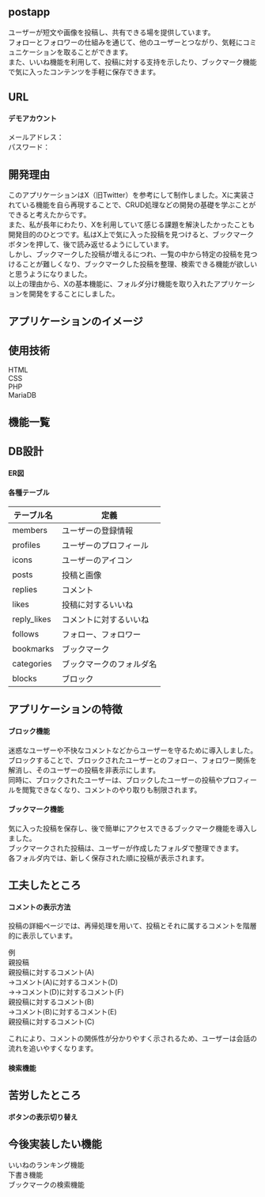 ## postapp
ユーザーが短文や画像を投稿し、共有できる場を提供しています。  
フォローとフォロワーの仕組みを通じて、他のユーザーとつながり、気軽にコミュニケーションを取ることができます。  
また、いいね機能を利用して、投稿に対する支持を示したり、ブックマーク機能で気に入ったコンテンツを手軽に保存できます。

## URL

#### デモアカウント
メールアドレス：  
パスワード：

## 開発理由
このアプリケーションはX（旧Twitter）を参考にして制作しました。Xに実装されている機能を自ら再現することで、CRUD処理などの開発の基礎を学ぶことができると考えたからです。  
また、私が長年にわたり、Xを利用していて感じる課題を解決したかったことも開発目的のひとつです。私はX上で気に入った投稿を見つけると、ブックマークボタンを押して、後で読み返せるようにしています。  
しかし、ブックマークした投稿が増えるにつれ、一覧の中から特定の投稿を見つけることが難しくなり、ブックマークした投稿を整理、検索できる機能が欲しいと思うようになりました。  
以上の理由から、Xの基本機能に、フォルダ分け機能を取り入れたアプリケーションを開発をすることにしました。

## アプリケーションのイメージ

## 使用技術
HTML  
CSS  
PHP  
MariaDB

## 機能一覧

## DB設計

#### ER図

#### 各種テーブル

| テーブル名 |    定義    |  
| --- | --------- |
| members | ユーザーの登録情報 |  
| profiles | ユーザーのプロフィール |  
| icons | ユーザーのアイコン |  
| posts | 投稿と画像 |  
| replies | コメント|  
| likes | 投稿に対するいいね |  
| reply_likes | コメントに対するいいね |  
| follows | フォロー、フォロワー |  
| bookmarks | ブックマーク |  
| categories | ブックマークのフォルダ名 |  
| blocks | ブロック |  


## アプリケーションの特徴
#### ブロック機能
迷惑なユーザーや不快なコメントなどからユーザーを守るために導入しました。  
ブロックすることで、ブロックされたユーザーとのフォロー、フォロワー関係を解消し、そのユーザーの投稿を非表示にします。  
同時に、ブロックされたユーザーは、ブロックしたユーザーの投稿やプロフィールを閲覧できなくなり、コメントのやり取りも制限されます。

#### ブックマーク機能
気に入った投稿を保存し、後で簡単にアクセスできるブックマーク機能を導入しました。  
ブックマークされた投稿は、ユーザーが作成したフォルダで整理できます。  
各フォルダ内では、新しく保存された順に投稿が表示されます。

## 工夫したところ
#### コメントの表示方法
投稿の詳細ページでは、再帰処理を用いて、投稿とそれに属するコメントを階層的に表示しています。  

例  
親投稿  
親投稿に対するコメント(A)  
→コメント(A)に対するコメント(D)  
→→コメント(D)に対するコメント(F)  
親投稿に対するコメント(B)  
→コメント(B)に対するコメント(E)  
親投稿に対するコメント(C)  

これにより、コメントの関係性が分かりやすく示されるため、ユーザーは会話の流れを追いやすくなります。

#### 検索機能

## 苦労したところ
#### ボタンの表示切り替え

## 今後実装したい機能
いいねのランキング機能  
下書き機能  
ブックマークの検索機能
